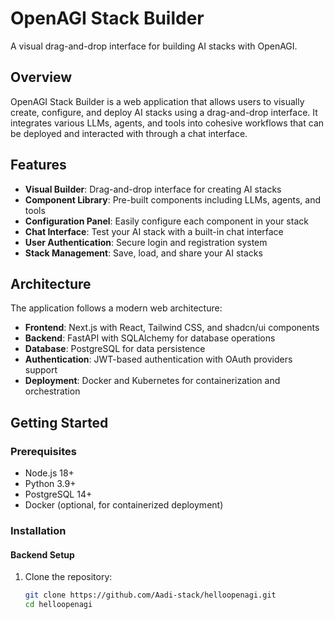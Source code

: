 # OpenAGI Stack Builder

A visual drag-and-drop interface for building AI stacks with OpenAGI.

## Overview

OpenAGI Stack Builder is a web application that allows users to visually create, configure, and deploy AI stacks using a drag-and-drop interface. It integrates various LLMs, agents, and tools into cohesive workflows that can be deployed and interacted with through a chat interface.

## Features

- **Visual Builder**: Drag-and-drop interface for creating AI stacks
- **Component Library**: Pre-built components including LLMs, agents, and tools
- **Configuration Panel**: Easily configure each component in your stack
- **Chat Interface**: Test your AI stack with a built-in chat interface
- **User Authentication**: Secure login and registration system
- **Stack Management**: Save, load, and share your AI stacks

## Architecture

The application follows a modern web architecture:

- **Frontend**: Next.js with React, Tailwind CSS, and shadcn/ui components
- **Backend**: FastAPI with SQLAlchemy for database operations
- **Database**: PostgreSQL for data persistence
- **Authentication**: JWT-based authentication with OAuth providers support
- **Deployment**: Docker and Kubernetes for containerization and orchestration

## Getting Started

### Prerequisites

- Node.js 18+
- Python 3.9+
- PostgreSQL 14+
- Docker (optional, for containerized deployment)

### Installation

#### Backend Setup

1. Clone the repository:
   ```bash
   git clone https://github.com/Aadi-stack/helloopenagi.git
   cd helloopenagi


